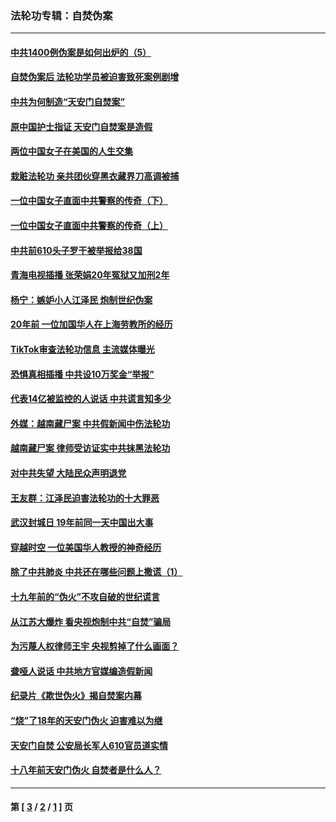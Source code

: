 ### 法轮功专辑：自焚伪案
---
#### [中共1400例伪案是如何出炉的（5）](../../pages/nf5562/n13226831.md?02030430) 
#### [自焚伪案后 法轮功学员被迫害致死案例剧增](../../pages/nf5562/n13190600.md?02030430) 
#### [中共为何制造“天安门自焚案”](../../pages/nf5562/n13183270.md?02030430) 
#### [原中国护士指证 天安门自焚案是造假](../../pages/nf5562/n13172289.md?02030430) 
#### [两位中国女子在美国的人生交集](../../pages/nf5562/n13156138.md?02030430) 
#### [栽赃法轮功 亲共团伙穿黑衣藏界刀高调被捕](../../pages/nf5562/n13073780.md?02030430) 
#### [一位中国女子直面中共警察的传奇（下）](../../pages/nf5562/n12989706.md?02030430) 
#### [一位中国女子直面中共警察的传奇（上）](../../pages/nf5562/n12985072.md?02030430) 
#### [中共前610头子罗干被举报给38国](../../pages/nf5562/n12975419.md?02030430) 
#### [青海电视插播 张荣娟20年冤狱又加刑2年](../../pages/nf5562/n12738166.md?02030430) 
#### [杨宁：嫉妒小人江泽民 炮制世纪伪案](../../pages/nf5562/n12724108.md?02030430) 
#### [20年前 一位加国华人在上海劳教所的经历](../../pages/nf5562/n12707932.md?02030430) 
#### [TikTok审查法轮功信息 主流媒体曝光](../../pages/nf5562/n12362336.md?02030430) 
#### [恐惧真相插播 中共设10万奖金“举报”](../../pages/nf5562/n12306396.md?02030430) 
#### [代表14亿被监控的人说话 中共谎言知多少](../../pages/nf5562/n12297484.md?02030430) 
#### [外媒：越南藏尸案 中共假新闻中伤法轮功](../../pages/nf5562/n12264411.md?02030430) 
#### [越南藏尸案 律师受访证实中共抹黑法轮功](../../pages/nf5562/n12261878.md?02030430) 
#### [对中共失望 大陆民众声明退党](../../pages/nf5562/n12187315.md?02030430) 
#### [王友群：江泽民迫害法轮功的十大罪恶](../../pages/nf5562/n12169074.md?02030430) 
#### [武汉封城日 19年前同一天中国出大事](../../pages/nf5562/n12150901.md?02030430) 
#### [穿越时空  一位美国华人教授的神奇经历](../../pages/nf5562/n12097460.md?02030430) 
#### [除了中共肺炎 中共还在哪些问题上撒谎（1）](../../pages/nf5562/n11955770.md?02030430) 
#### [十九年前的“伪火”不攻自破的世纪谎言](../../pages/nf5562/n11813238.md?02030430) 
#### [从江苏大爆炸 看央视炮制中共“自焚”骗局](../../pages/nf5562/n11140275.md?02030430) 
#### [为污蔑人权律师王宇 央视剪掉了什么画面？](../../pages/nf5562/n11130142.md?02030430) 
#### [聋哑人说话 中共地方官媒编造假新闻](../../pages/nf5562/n11006067.md?02030430) 
#### [纪录片《欺世伪火》揭自焚案内幕](../../pages/nf5562/n11002664.md?02030430) 
#### [“烧”了18年的天安门伪火 迫害难以为继](../../pages/nf5562/n10996660.md?02030430) 
#### [天安门自焚 公安局长军人610官员道实情](../../pages/nf5562/n10997098.md?02030430) 
#### [十八年前天安门伪火 自焚者是什么人？](../../pages/nf5562/n10996556.md?02030430) 

---
#### 第 [ [3](./3.md?02030430) / [2](./2.md?02030430) / [1](./1.md?02030430) ] 页

